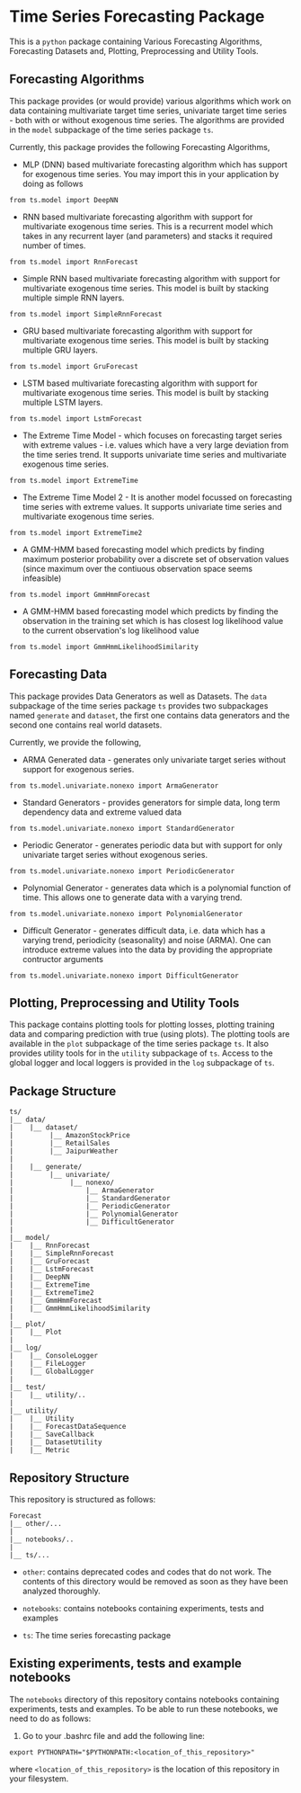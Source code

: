 # Time Series Forecasting Package

This is a `python` package containing Various Forecasting Algorithms,
Forecasting Datasets and, Plotting, Preprocessing and Utility Tools.

## Forecasting Algorithms

This package provides (or would provide) various algorithms which work
on data containing multivariate target time series, univariate target
time series - both with or without exogenous time series. The algorithms
are provided in the `model` subpackage of the time series package `ts`.

Currently, this package provides the following Forecasting Algorithms,

-   MLP (DNN) based multivariate forecasting algorithm which has support
    for exogenous time series. You may import this in your application by
    doing as follows

```
from ts.model import DeepNN
```

-   RNN based multivariate forecasting algorithm with support for multivariate 
    exogenous time series. This is a recurrent model which takes in any
    recurrent layer (and parameters) and stacks it required number of times.

```
from ts.model import RnnForecast
```

-   Simple RNN based multivariate forecasting algorithm with support for multivariate 
    exogenous time series. This model is built by stacking multiple simple RNN layers.

```
from ts.model import SimpleRnnForecast
```

-   GRU based multivariate forecasting algorithm with support for multivariate 
    exogenous time series. This model is built by stacking multiple GRU layers.

```
from ts.model import GruForecast
```

-   LSTM based multivariate forecasting algorithm with support for multivariate 
    exogenous time series. This model is built by stacking multiple LSTM layers.

```
from ts.model import LstmForecast
```

-   The Extreme Time Model - which focuses on forecasting target series with
    extreme values - i.e. values which have a very large deviation from the
    time series trend. It supports univariate time series and multivariate 
    exogenous time series.

```
from ts.model import ExtremeTime
```

-   The Extreme Time Model 2 - It is another model focussed on forecasting
    time series with extreme values. It supports univariate time series and
    multivariate exogenous time series.

```
from ts.model import ExtremeTime2
```

-   A GMM-HMM based forecasting model which predicts by finding maximum
    posterior probability over a discrete set of observation values (since
    maximum over the contiuous observation space seems infeasible)

```
from ts.model import GmmHmmForecast
```

-   A GMM-HMM based forecasting model which predicts by finding the
    observation in the training set which is has closest log likelihood
    value to the current observation's log likelihood value

```
from ts.model import GmmHmmLikelihoodSimilarity
```

## Forecasting Data

This package provides Data Generators as well as Datasets. The `data`
subpackage of the time series package `ts` provides two subpackages
named `generate` and `dataset`, the first one contains data generators
and the second one contains real world datasets.

Currently, we provide the following,

-   ARMA Generated data - generates only univariate target series
    without support for exogenous series.

```
from ts.model.univariate.nonexo import ArmaGenerator
```

-   Standard Generators - provides generators for simple data, long
    term dependency data and extreme valued data

```
from ts.model.univariate.nonexo import StandardGenerator
```

-   Periodic Generator - generates periodic data but with support for
    only univariate target series without exogenous series.

```
from ts.model.univariate.nonexo import PeriodicGenerator
```

-   Polynomial Generator - generates data which is a polynomial function
    of time. This allows one to generate data with a varying trend.

```
from ts.model.univariate.nonexo import PolynomialGenerator
```

-   Difficult Generator - generates difficult data, i.e. data which has
    a varying trend, periodicity (seasonality) and noise (ARMA). One
    can introduce extreme values into the data by providing the appropriate
    contructor arguments

```
from ts.model.univariate.nonexo import DifficultGenerator
```

## Plotting, Preprocessing and Utility Tools

This package contains plotting tools for plotting losses, plotting training
data and comparing prediction with true (using plots). The plotting tools
are available in the `plot` subpackage of the time series package `ts`.
It also provides utility tools for in the `utility` subpackage of `ts`.
Access to the global logger and local loggers is provided in the `log`
subpackage of `ts`.

## Package Structure

```
ts/
|__ data/
|    |__ dataset/
|         |__ AmazonStockPrice
|         |__ RetailSales
|         |__ JaipurWeather
|
|    |__ generate/
|         |__ univariate/
|              |__ nonexo/
|                  |__ ArmaGenerator
|                  |__ StandardGenerator
|                  |__ PeriodicGenerator
|                  |__ PolynomialGenerator
|                  |__ DifficultGenerator
| 
|__ model/
|    |__ RnnForecast
|    |__ SimpleRnnForecast
|    |__ GruForecast
|    |__ LstmForecast
|    |__ DeepNN
|    |__ ExtremeTime
|    |__ ExtremeTime2
|    |__ GmmHmmForecast
|    |__ GmmHmmLikelihoodSimilarity
|
|__ plot/
|    |__ Plot
|
|__ log/
|    |__ ConsoleLogger
|    |__ FileLogger
|    |__ GlobalLogger
|
|__ test/
|    |__ utility/..
|
|__ utility/
|    |__ Utility
|    |__ ForecastDataSequence
|    |__ SaveCallback
|    |__ DatasetUtility
|    |__ Metric
```

## Repository Structure

This repository is structured as follows:

```
Forecast
|__ other/...
|
|__ notebooks/..
|
|__ ts/...
```

- `other`:  contains deprecated codes and codes that do not work.
    The contents of this directory would be removed as soon as
    they have been analyzed thoroughly.

- `notebooks`: contains notebooks containing experiments, tests and examples

- `ts`: The time series forecasting package

## Existing experiments, tests and example notebooks

The `notebooks` directory of this repository contains notebooks
containing experiments, tests and examples. To be able to run
these notebooks, we need to do as follows:

1. Go to your .bashrc file and add the following line:
```
export PYTHONPATH="$PYTHONPATH:<location_of_this_repository>"
```

where `<location_of_this_repository>` is the location of this repository
in your filesystem.


